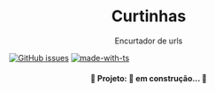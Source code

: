 <h1 align="center"> Curtinhas </h1>

<p align="center"> Encurtador de urls </p>

[![GitHub issues](https://img.shields.io/github/issues/GustavoCesarSantos/encurtador-api)](https://github.com/GustavoCesarSantos/encurtador-api/issues)
[![made-with-ts](https://img.shields.io/badge/made%20with-TS-%232596be)](https://www.typescriptlang.org/)

<h4 align="center"> 
	🚧  Projeto: 🚀 em construção...  🚧
</h4>

